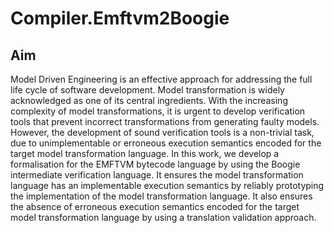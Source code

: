 # Compiler.Emftvm2Boogie

## Aim
Model Driven Engineering is an effective approach for addressing the full life cycle of software development. 
Model transformation is widely acknowledged as one of its central ingredients. 
With the increasing complexity of model transformations, it is urgent to develop verification tools that prevent incorrect transformations from generating faulty models. 
However, the development of sound verification tools is a non-trivial task, 
due to unimplementable or erroneous execution semantics encoded for the target model transformation language. 
In this work, we develop a formalisation for the EMFTVM bytecode language by using the Boogie intermediate verification language. 
It ensures the model transformation language has an implementable execution semantics by reliably prototyping the implementation of the model transformation language. 
It also ensures the absence of erroneous execution semantics encoded for the target model transformation language by using a translation validation approach.


